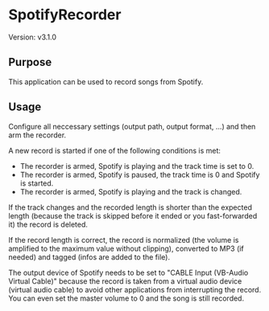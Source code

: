 # SpotifyRecorder

Version: v3.1.0

## Purpose

This application can be used to record songs from Spotify.

## Usage

Configure all neccessary settings (output path, output format, ...) and then arm the recorder.

A new record is started if one of the following conditions is met:
- The recorder is armed, Spotify is playing and the track time is set to 0.
- The recorder is armed, Spotify is paused, the track time is 0 and Spotify is started.
- The recorder is armed, Spotify is playing and the track is changed.

If the track changes and the recorded length is shorter than the expected length (because the track is skipped before it ended or you fast-forwarded it) the record is deleted.

If the record length is correct, the record is normalized (the volume is amplified to the maximum value without clipping), converted to MP3 (if needed) and tagged (infos are added to the file).

The output device of Spotify needs to be set to "CABLE Input (VB-Audio Virtual Cable)" because the record is taken from a virtual audio device (virtual audio cable) to avoid other applications from interrupting the record. 
You can even set the master volume to 0 and the song is still recorded.